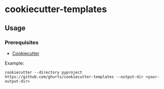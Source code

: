 # cookiecutter-templates

## Usage
### Prerequisites
* [Cookiecutter](https://cookiecutter.readthedocs.io/en/stable/installation.html)

Example:
```shell
cookiecutter --directory pyproject https://github.com/ghurts/cookiecutter-templates --output-dir <your-output-dir>
```
